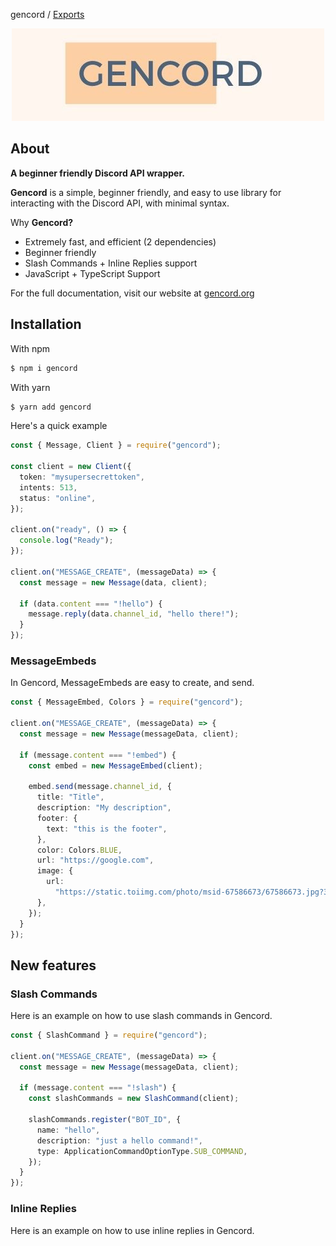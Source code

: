gencord / [Exports](modules.md)

<p align="center">
  <img src="assets/gencordnew.jpg" />
</p>

## About

**A beginner friendly Discord API wrapper.**

**Gencord** is a simple, beginner friendly, and easy to use library for interacting with the Discord API, with minimal syntax.

Why **Gencord?**

- Extremely fast, and efficient (2 dependencies)
- Beginner friendly
- Slash Commands + Inline Replies support
- JavaScript + TypeScript Support

For the full documentation, visit our website at [gencord.org](https://gencord.org)

## Installation

With npm

```bash
$ npm i gencord
```

With yarn

```bash
$ yarn add gencord
```

Here's a quick example

```ts
const { Message, Client } = require("gencord");

const client = new Client({
  token: "mysupersecrettoken",
  intents: 513,
  status: "online",
});

client.on("ready", () => {
  console.log("Ready");
});

client.on("MESSAGE_CREATE", (messageData) => {
  const message = new Message(data, client);

  if (data.content === "!hello") {
    message.reply(data.channel_id, "hello there!");
  }
});
```

### MessageEmbeds

In Gencord, MessageEmbeds are easy to create, and send.

```ts
const { MessageEmbed, Colors } = require("gencord");

client.on("MESSAGE_CREATE", (messageData) => {
  const message = new Message(messageData, client);

  if (message.content === "!embed") {
    const embed = new MessageEmbed(client);

    embed.send(message.channel_id, {
      title: "Title",
      description: "My description",
      footer: {
        text: "this is the footer",
      },
      color: Colors.BLUE,
      url: "https://google.com",
      image: {
        url:
          "https://static.toiimg.com/photo/msid-67586673/67586673.jpg?3918697",
      },
    });
  }
});
```

## New features

### Slash Commands

Here is an example on how to use slash commands in Gencord.

```ts
const { SlashCommand } = require("gencord");

client.on("MESSAGE_CREATE", (messageData) => {
  const message = new Message(messageData, client);

  if (message.content === "!slash") {
    const slashCommands = new SlashCommand(client);

    slashCommands.register("BOT_ID", {
      name: "hello",
      description: "just a hello command!",
      type: ApplicationCommandOptionType.SUB_COMMAND,
    });
  }
});
```

### Inline Replies

Here is an example on how to use inline replies in Gencord.

